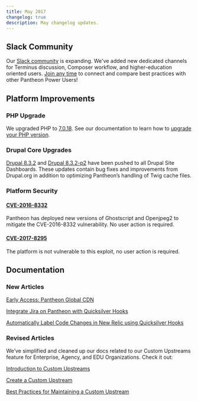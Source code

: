 ```yaml
---
title: May 2017
changelog: true
description: May changelog updates.
---
```

## Slack Community
Our [Slack community](/pantheon-community) is expanding. We've added new dedicated channels for Terminus discussion, Composer workflow, and higher-education oriented users. [Join any time](https://slackin.pantheon.io/) to connect and compare best practices with other Pantheon Power Users!

## Platform Improvements

### PHP Upgrade
We upgraded PHP to [7.0.18](http://php.net/archive/2017.php#id2017-04-13-1). See our documentation to learn how to [upgrade your PHP version](/php-versions).

### Drupal Core Upgrades
[Drupal 8.3.2](https://www.drupal.org/project/drupal/releases/8.3.2) and [Drupal 8.3.2-p2](https://github.com/pantheon-systems/drops-8/issues/185) have been pushed to all Drupal Site Dashboards. These updates contain bug fixes and improvements from Drupal.org in addition to optimizing Pantheon’s handling of Twig cache files.


### Platform Security

#### [CVE-2016-8332](https://nvd.nist.gov/vuln/detail/CVE-2016-8332)
Pantheon has deployed new versions of Ghostscript and Openjpeg2 to mitigate the CVE-2016-8332 vulnerability. No user action is required.

#### [CVE-2017-8295](https://cve.mitre.org/cgi-bin/cvename.cgi?name=2017-8295)
The platform is not vulnerable to this exploit, no user action is required.


## Documentation

### New Articles

[Early Access: Pantheon Global CDN](/guides/global-cdn)

[Integrate Jira on Pantheon with Quicksilver Hooks](/guides/jira)

[Automatically Label Code Changes in New Relic using Quicksilver Hooks](/guides/new-relic-deploys)

### Revised Articles
We’ve simplified and cleaned up our docs related to our Custom Upstreams feature for Enterprise, Agency, and EDU Organizations. Check it out:

[Introduction to Custom Upstreams](/guides/custom-upstream)

[Create a Custom Upstream](/guides/custom-upstream/create-custom-upstream)

[Best Practices for Maintaining a Custom Upstream](/guides/custom-upstream/maintain-custom-upstream)
